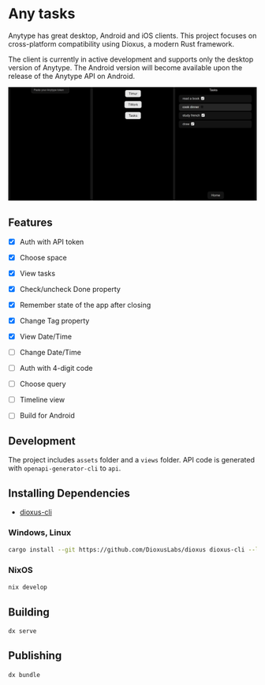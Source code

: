 # Any tasks

Anytype has great desktop, Android and iOS clients. This project focuses on cross-platform compatibility using Dioxus, a modern Rust framework.

The client is currently in active development and supports only the desktop version of Anytype. The Android version will become available upon the release of the Anytype API on Android.

<div align="center">
  <img src="./notes/ui.jpg" width="1000">
</div>

## Features

- [x] Auth with API token
- [x] Choose space
- [x] View tasks
- [x] Check/uncheck Done property
- [x] Remember state of the app after closing
- [x] Change Tag property
- [x] View Date/Time
- [ ] Change Date/Time
- [ ] Auth with 4-digit code
- [ ] Choose query
- [ ] Timeline view
- [ ] Build for Android


## Development

The project includes `assets` folder and a `views` folder. API code is generated with `openapi-generator-cli` to `api`.


## Installing Dependencies

- [dioxus-cli](https://github.com/DioxusLabs/dioxus)

### Windows, Linux

```bash
cargo install --git https://github.com/DioxusLabs/dioxus dioxus-cli --locked
```

### NixOS

```bash
nix develop
```

## Building

```bash
dx serve
```

## Publishing

```bash
dx bundle
```